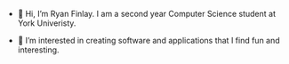 - 👋 Hi, I’m Ryan Finlay. I am a second year Computer Science student at York Univeristy. 

- 👀 I’m interested in creating software and applications that I find fun and interesting.
